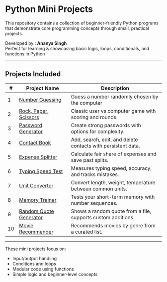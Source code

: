 # Python Mini Projects

This repository contains a collection of beginner-friendly Python programs that demonstrate core programming concepts through small, practical projects.

Developed by : **Ananya Singh**  
Perfect for learning & showcasing basic logic, loops, conditionals, and functions in Python

---

## Projects Included

| #  | Project Name               | Description                                                   |
|----|----------------------------|---------------------------------------------------------------|
| 1  | [Number Guessing](./Number_Guessing_Game/)     | Guess a number randomly chosen by the computer          |
| 2  | [Rock, Paper, Scissors](./Rock_Paper_Scissors_Game/)         | Classic user vs computer game with scoring and rounds.        |
| 3  | [Password Generator](./Password_Generator/)             | Create strong passwords with options for complexity.          |
| 4  | [Contact Book](./Simple_Contact_Book/)                         | Add, search, edit, and delete contacts with persistent data.  |
| 5  | [Expense Splitter](./Expense_Splitter/)                 | Calculate fair share of expenses and save past splits.        |
| 6  | [Typing Speed Test](./Typing_Speed_Test/)              | Measures typing speed, accuracy, and tracks mistakes.         |
| 7  | [Unit Converter](./Unit_Converter/)                    | Convert length, weight, temperature between common units.     |
| 8  | [Memory Trainer](./Memory_Game/)                    | Tests your short-term memory with number sequences.           |
| 9  | [Random Quote Generator](./Random_Quote_Generator/)    | Shows a random quote from a file, supports custom additions.  |
| 10 | [Movie Recommender](./Movie_Recommender/)      | Recommends movies by genre from a curated list.   |

---
These mini projects focus on:

- Input/output handling
- Conditions and loops
- Modular code using functions
- Simple logic and beginner-level concepts

